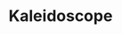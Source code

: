 ---
title: "Kaleidoscope"
description: "Kaleidoscope is an application that lets authors build their own online flatpage through reuseable pieces such as headers, subheads, images, quotes, and text sections. This dashboard saves developer time by generating the HTML and CSS of a webpage that they previously manually made for articles."
tools: "React.js node.js Docker"
image: "kaleidoscope.png"
---